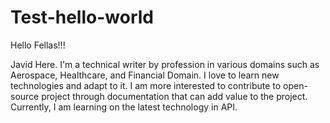 # Test-hello-world
Hello Fellas!!!

Javid Here. I'm a technical writer by profession in various domains such as Aerospace, Healthcare, and Financial Domain.
I love to learn new technologies and adapt to it.
I am more interested to contribute to open-source project through documentation that can add value to the project.
Currently, I am learning on the latest technology in API.

